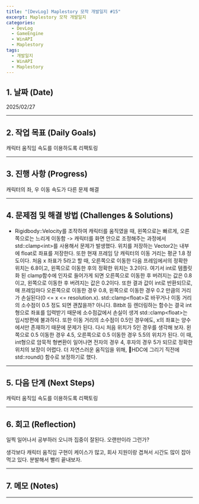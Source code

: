 ```yaml
---
title: "[DevLog] Maplestory 모작 개발일지 #15"
excerpt: Maplestory 모작 개발일지
categories:
  - DevLog
  - GameEngine
  - WinAPI
  - Maplestory
tags:
  - 개발일지
  - WinAPI
  - Maplestory
---
```

## 1. 날짜 (Date)

2025/02/27

---

## 2. 작업 목표 (Daily Goals)

캐릭터 움직임 속도를 이용하도록 리팩토링

---

## 3. 진행 사항 (Progress)

캐릭터의 좌, 우 이동 속도가 다른 문제 해결

---

## 4. 문제점 및 해결 방법 (Challenges & Solutions)

- Rigidbody::Velocity를 조작하여 캐릭터를 움직였을 때, 왼쪽으로는 빠르게, 오른쪽으로는 느리게 이동함
-> 캐릭터를 화면 안으로 조정해주는 과정에서 std::clamp\<int\>를 사용해서 문제가 발생했다. 위치를 저장하는 Vector2는 내부에 float로 좌표를 저장한다. 또한 현재 프레임 당 캐릭터의 이동 거리는 평균 1.8 정도이다. 처음 x 좌표가 5라고 할 때, 오른쪽으로 이동한 다음 프레임에서의 정확한 위치는 6.8이고, 왼쪽으로 이동한 후의 정확한 위치는 3.2이다. 여기서 int로 템플릿화 된 clamp함수에 인자로 들어가게 되면 오른쪽으로 이동한 후 버려지는 값은 0.8이고, 왼쪽으로 이동한 후 버려지는 값은 0.2이다. 또한 결과 값이 int로 반환되므로, 매 프레임마다 오른쪽으로 이동한 경우 0.8, 왼쪽으로 이동한 경우 0.2 만큼의 거리가 손실된다\(0 \<\= x \<\= resolution.x\). std::clamp\<float\>로 바꾸거나 이동 거리의 소수점이 0.5 정도 되면 괜찮을까? 아니다. Bitblt 등 렌더링하는 함수는 결국 int형으로 좌표를 입력받기 때문에 소수점값에서 손실이 생겨 std::clamp\<float\>는 임시방편에 불과하다. 또한 이동 거리의 소수점이 0.5인 경우에도, x의 좌표는 양수에서만 존재하기 때문에 문제가 된다. 다시 처음 위치가 5인 경우를 생각해 보자. 왼쪽으로 0.5 이동한 경우 4.5, 오른쪽으로 0.5 이동한 경우 5.5의 위치가 된다. 이 때, int형으로 암묵적 형변환이 일어나면 전자의 경우 4, 후자의 경우 5가 되므로 정확한 위치의 보장이 어렵다. 더 자연스러운 움직임을 위해, HDC에 그리기 직전에 std::round() 함수로 보정하기로 했다.


---

## 5. 다음 단계 (Next Steps)

캐릭터 움직임 속도를 이용하도록 리팩토링

---

## 6. 회고 (Reflection)

일찍 일어나서 공부하러 오니까 집중이 잘된다. 오랜만이라 그런가?

생각보다 캐릭터 움직임 구현이 케이스가 많고, 회사 지원이랑 겹쳐서 시간도 많이 잡아먹고 있다. 분발해서 빨리 끝내보자.

---

## 7. 메모 (Notes)


---

